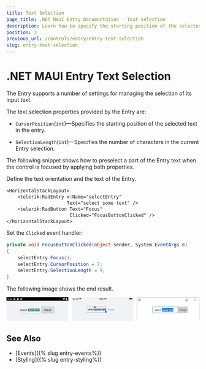 ```yaml
---
title: Text Selection
page_title: .NET MAUI Entry Documentation - Text Selection
description: Learn how to specify the starting position of the selected text input and the number of characters in the current selection of the Telerik Entry for .NET MAUI control.
position: 3
previous_url: /controls/entry/entry-text-selection
slug: entry-text-selection
---
```


# .NET MAUI Entry Text Selection

The Entry supports a number of settings for managing the selection of its input text.

The text selection properties provided by the Entry are:

* `CursorPosition`(`int`)&mdash;Specifies the starting position of the selected text in the entry.

* `SelectionLength`(`int`)&mdash;Specifies the number of characters in the current Entry selection.

The following snippet shows how to preselect a part of the Entry text when the control is focused by applying both properties.

Define the text orientation and the text of the Entry.

```XAML
<HorizontalStackLayout>
    <telerik:RadEntry x:Name="selectEntry"
					  Text="select some text" />
    <telerik:RadButton Text="Focus"
				       Clicked="FocusButtonClicked" />
</HorizontalStackLayout>
```

Set the `Clicked` event handler:

```C#
private void FocusButtonClicked(object sender, System.EventArgs e)
{
    selectEntry.Focus();
    selectEntry.CursorPosition = 7;
    selectEntry.SelectionLength = 9;
}
```

The following image shows the end result.

![Entry Text Selection](images/entry_text_selection.png)

## See Also

- [Events]({% slug entry-events%})
- [Styling]({% slug entry-styling%})

